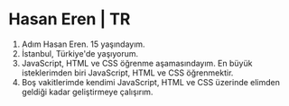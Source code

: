 <h1>Hasan Eren | TR</h1>
<ol>
  <li>Adım Hasan Eren. 15 yaşındayım.</li>
  <li>İstanbul, Türkiye'de yaşıyorum.</li>
  <li>JavaScript, HTML ve CSS öğrenme aşamasındayım. En büyük isteklerimden biri JavaScript, HTML ve CSS öğrenmektir.</li>
  <li>Boş vakitlerimde kendimi JavaScript, HTML ve CSS üzerinde elimden geldiği kadar geliştirmeye çalışırım.</li>
